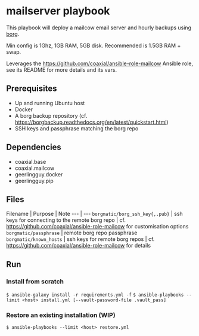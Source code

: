 # mailserver playbook

This playbook will deploy a mailcow email server and hourly backups using [borg](https://borgbackup.readthedocs.io/en/stable/).

Min config is 1Ghz, 1GB RAM, 5GB disk. Recommended is 1.5GB RAM + swap.

Leverages the https://github.com/coaxial/ansible-role-mailcow Ansible role, see its README for more details and its vars.

## Prerequisites

- Up and running Ubuntu host
- Docker
- A borg backup repository (cf. https://borgbackup.readthedocs.org/en/latest/quickstart.html)
- SSH keys and passphrase matching the borg repo

## Dependencies

- coaxial.base
- coaxial.mailcow
- geerlingguy.docker
- geerlingguy.pip

## Files

Filename | Purpose | Note
--- | ---
`borgmatic/borg_ssh_key{,.pub}` | ssh keys for connecting to the remote borg repo | cf. https://github.com/coaxial/ansible-role-mailcow for customisation options
`borgmatic/passphrase` | remote borg repo passphrase
`borgmatic/known_hosts` | ssh keys for remote borg repos | cf. https://github.com/coaxial/ansible-role-mailcow for details

## Run

### Install from scratch

`$ ansible-galaxy install -r requirements.yml -f`
`$ ansible-playbooks --limit <host> install.yml [--vault-password-file .vault_pass]`

### Restore an existing installation (WIP)

`$ ansible-playbooks --limit <host> restore.yml`
